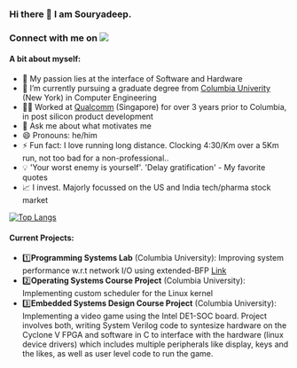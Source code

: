 ### Hi there 👋 I am Souryadeep. 
### Connect with me on [![](https://img.shields.io/badge/LinkedIn-blue)](https://www.linkedin.com/in/souryadeep/)

#### A bit about myself:

- 🔭 My passion lies at the interface of Software and Hardware
- 🌱 I’m currently pursuing a graduate degree from [Columbia Univerity](https://www.engineering.columbia.edu/) (New York) in Computer Engineering
- 👨‍💼 Worked at [Qualcomm](https://www.qualcomm.com/) (Singapore) for over 3 years prior to Columbia, in post silicon product development
- 💬 Ask me about what motivates me
- 😄 Pronouns: he/him
- ⚡ Fun fact: I love running long distance. Clocking 4:30/Km over a 5Km run, not too bad for a non-professional.. 
- 💡 'Your worst enemy is yourself'. 'Delay gratification' - My favorite quotes
- 📈 I invest. Majorly focussed on the US and India tech/pharma stock market  

  

[![Top Langs](https://github-readme-stats.vercel.app/api/top-langs/?username=Souryadeep&langs_count=10&layout=compact)](https://github.com/Souryadeep/github-readme-stats)


#### Current Projects:

- 1️⃣**Programming Systems Lab** (Columbia University): Improving system performance w.r.t network I/O using extended-BFP [Link](https://ebpf.io/)
- 2️⃣**Operating Systems Course Project** (Columbia University): Implementing custom scheduler for the Linux kernel
- 3️⃣**Embedded Systems Design Course Project** (Columbia University): Implementing a video game using the Intel DE1-SOC board. Project involves both, writing System Verilog code to syntesize hardware on the Cyclone V FPGA and software in C to interface with the hardware (linux device drivers) which includes multiple peripherals like display, keys and the likes, as well as user level code to run the game.
